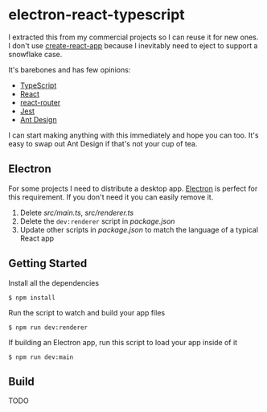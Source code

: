 # electron-react-typescript

I extracted this from my commercial projects so I can reuse it for new ones. I don't use [create-react-app](https://github.com/facebook/create-react-app) because I inevitably need to eject to support a snowflake case.

It's barebones and has few opinions:

* [TypeScript](https://www.typescriptlang.org/)
* [React](https://reactjs.org/)
* [react-router](https://reacttraining.com/react-router)
* [Jest](https://facebook.github.io/jest/)
* [Ant Design](https://ant.design/)

I can start making anything with this immediately and hope you can too. It's easy to swap out Ant Design if that's not your cup of tea.

## Electron

For some projects I need to distribute a desktop app. [Electron](https://electronjs.org/) is perfect for this requirement. If you don't need it you can easily remove it.

1. Delete *src/main.ts*, *src/renderer.ts*
1. Delete the `dev:renderer` script in *package.json*
1. Update other scripts in *package.json* to match the language of a typical React app

## Getting Started

Install all the dependencies

```shell
$ npm install
```

Run the script to watch and build your app files

```shell
$ npm run dev:renderer
```

If building an Electron app, run this script to load your app inside of it

```shell
$ npm run dev:main
```

## Build

TODO